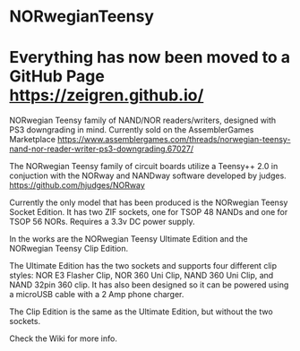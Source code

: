 # NORwegianTeensy
# Everything has now been moved to a GitHub Page https://zeigren.github.io/

NORwegian Teensy family of NAND/NOR readers/writers, designed with PS3 downgrading in mind. Currently sold on the AssemblerGames Marketplace https://www.assemblergames.com/threads/norwegian-teensy-nand-nor-reader-writer-ps3-downgrading.67027/

The NORwegian Teensy family of circuit boards utilize a Teensy++ 2.0 in conjuction with the NORway and NANDway software developed by judges. https://github.com/hjudges/NORway

Currently the only model that has been produced is the NORwegian Teensy Socket Edition. It has two ZIF sockets, one for TSOP 48 NANDs and one for TSOP 56 NORs. Requires a 3.3v DC power supply.

In the works are the NORwegian Teensy Ultimate Edition and the NORwegian Teensy Clip Edition.

The Ultimate Edition has the two sockets and supports four different clip styles: NOR E3 Flasher Clip, NOR 360 Uni Clip, NAND 360 Uni Clip, and NAND 32pin 360 clip. It has also been designed so it can be powered using a microUSB cable with a 2 Amp phone charger.

The Clip Edition is the same as the Ultimate Edition, but without the two sockets.

Check the Wiki for more info.

